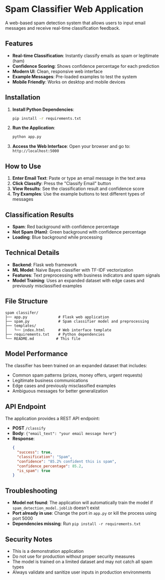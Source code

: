 # Spam Classifier Web Application

A web-based spam detection system that allows users to input email messages and receive real-time classification feedback.

## Features

- **Real-time Classification**: Instantly classify emails as spam or legitimate (ham)
- **Confidence Scoring**: Shows confidence percentage for each prediction
- **Modern UI**: Clean, responsive web interface
- **Example Messages**: Pre-loaded examples to test the system
- **Mobile Friendly**: Works on desktop and mobile devices

## Installation

1. **Install Python Dependencies**:
   ```bash
   pip install -r requirements.txt
   ```

2. **Run the Application**:
   ```bash
   python app.py
   ```

3. **Access the Web Interface**:
   Open your browser and go to: `http://localhost:5000`

## How to Use

1. **Enter Email Text**: Paste or type an email message in the text area
2. **Click Classify**: Press the "Classify Email" button
3. **View Results**: See the classification result and confidence score
4. **Try Examples**: Use the example buttons to test different types of messages

## Classification Results

- **Spam**: Red background with confidence percentage
- **Not Spam (Ham)**: Green background with confidence percentage
- **Loading**: Blue background while processing

## Technical Details

- **Backend**: Flask web framework
- **ML Model**: Naive Bayes classifier with TF-IDF vectorization
- **Features**: Text preprocessing with business indicators and spam signals
- **Model Training**: Uses an expanded dataset with edge cases and previously misclassified examples

## File Structure

```
spam classifer/
├── app.py              # Flask web application
├── spam.py             # Spam classifier model and preprocessing
├── templates/
│   └── index.html      # Web interface template
├── requirements.txt    # Python dependencies
└── README.md          # This file
```

## Model Performance

The classifier has been trained on an expanded dataset that includes:
- Common spam patterns (prizes, money offers, urgent requests)
- Legitimate business communications
- Edge cases and previously misclassified examples
- Ambiguous messages for better generalization

## API Endpoint

The application provides a REST API endpoint:

- **POST** `/classify`
- **Body**: `{"email_text": "your email message here"}`
- **Response**: 
  ```json
  {
    "success": true,
    "classification": "Spam",
    "confidence": "85.2% confident this is spam",
    "confidence_percentage": 85.2,
    "is_spam": true
  }
  ```

## Troubleshooting

- **Model not found**: The application will automatically train the model if `spam_detection_model.joblib` doesn't exist
- **Port already in use**: Change the port in `app.py` or kill the process using port 5000
- **Dependencies missing**: Run `pip install -r requirements.txt`

## Security Notes

- This is a demonstration application
- Do not use for production without proper security measures
- The model is trained on a limited dataset and may not catch all spam types
- Always validate and sanitize user inputs in production environments 